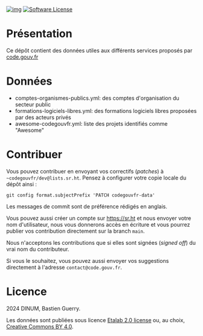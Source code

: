 [![img](https://img.shields.io/badge/code.gouv.fr-contributif-blue.svg)](https://code.gouv.fr/documentation/#/publier)
[![Software License](https://img.shields.io/badge/Licence%20CC%20BY%204.0%20ou%20Licence%20Ouverte-orange.svg?style=flat-square)](https://git.sr.ht/~codegouvfr/codegouvfr-data/tree/main/item/LICENSES)

# Présentation

Ce dépôt contient des données utiles aux différents services proposés
par [code.gouv.fr](https://code.gouv.fr.)

# Données

- comptes-organismes-publics.yml: des comptes d'organisation du secteur public
- formations-logiciels-libres.yml: des formations logiciels libres proposées par des acteurs privés
- awesome-codegouvfr.yml: liste des projets identifiés comme "Awesome"

# Contribuer

Vous pouvez contribuer en envoyant vos correctifs (*patches*) à `~codegouvfr/dev@lists.sr.ht`.  Pensez à configurer votre copie locale du dépôt ainsi :

    git config format.subjectPrefix 'PATCH codegouvfr-data'

Les messages de commit sont de préférence rédigés en anglais.

Vous pouvez aussi créer un compte sur <https://sr.ht> et nous envoyer votre nom d'utilisateur, nous vous donnerons accès en écriture et vous pourrez publier vos contribution directement sur la branch `main`.

Nous n'acceptons les contributions que si elles sont signées (*signed off*) du vrai nom du contributeur.

Si vous le souhaitez, vous pouvez aussi envoyer vos suggestions directement à l'adresse `contact@code.gouv.fr`.

# Licence

2024 DINUM, Bastien Guerry.

Les données sont publiées sous licence [Etalab 2.0 license](LICENSES/LICENSE.Etalab-2.0.md) ou, au choix, [Creative Commons BY 4.0](https://creativecommons.org/licenses/by/4.0/deed.fr).
